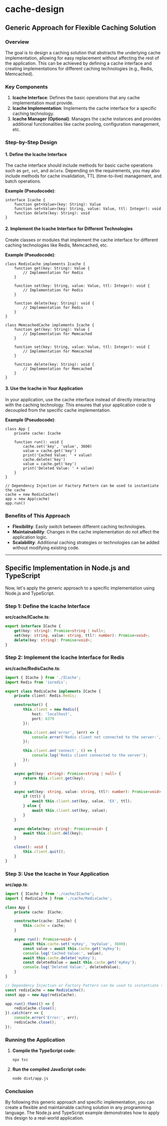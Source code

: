 # cache-design

## Generic Approach for Flexible Caching Solution

### Overview

The goal is to design a caching solution that abstracts the underlying cache implementation, allowing for easy replacement without affecting the rest of the application. This can be achieved by defining a cache interface and creating implementations for different caching technologies (e.g., Redis, Memcached).

### Key Components

1. **Icache Interface**: Defines the basic operations that any cache implementation must provide.
2. **Icache Implementation**: Implements the cache interface for a specific caching technology.
3. **Icache Manager (Optional)**: Manages the cache instances and provides additional functionalities like cache pooling, configuration management, etc.

### Step-by-Step Design

#### 1. Define the Icache Interface

The cache interface should include methods for basic cache operations such as `get`, `set`, and `delete`. Depending on the requirements, you may also include methods for cache invalidation, TTL (time-to-live) management, and batch operations.

**Example (Pseudocode)**:

```pseudo
interface Icache {
    function get<Value>(key: String): Value
    function set<Value>(key: String, value: Value, ttl: Integer): void
    function delete(key: String): void
}
```

#### 2. Implement the Icache Interface for Different Technologies

Create classes or modules that implement the cache interface for different caching technologies like Redis, Memcached, etc.

**Example (Pseudocode)**:

```pseudo
class RedisCache implements Icache {
    function get(key: String): Value {
        // Implementation for Redis
    }
    
    function set(key: String, value: Value, ttl: Integer): void {
        // Implementation for Redis
    }
    
    function delete(key: String): void {
        // Implementation for Redis
    }
}

class MemcachedCache implements Icache {
    function get(key: String): Value {
        // Implementation for Memcached
    }
    
    function set(key: String, value: Value, ttl: Integer): void {
        // Implementation for Memcached
    }
    
    function delete(key: String): void {
        // Implementation for Memcached
    }
}
```

#### 3. Use the Icache in Your Application

In your application, use the cache interface instead of directly interacting with the caching technology. This ensures that your application code is decoupled from the specific cache implementation.

**Example (Pseudocode)**:

```pseudo
class App {
    private cache: Icache
    
    function run(): void {
        cache.set('key', 'value', 3600)
        value = cache.get('key')
        print('Cached Value: ' + value)
        cache.delete('key')
        value = cache.get('key')
        print('Deleted Value: ' + value)
    }
}

// Dependency Injection or Factory Pattern can be used to instantiate the cache
cache = new RedisCache()
app = new App(cache)
app.run()
```

### Benefits of This Approach

- **Flexibility**: Easily switch between different caching technologies.
- **Maintainability**: Changes in the cache implementation do not affect the application logic.
- **Scalability**: Additional caching strategies or technologies can be added without modifying existing code.

---

## Specific Implementation in Node.js and TypeScript

Now, let's apply the generic approach to a specific implementation using Node.js and TypeScript.

### Step 1: Define the Icache Interface

**src/cache/ICache.ts**:

```typescript
export interface ICache {
    get(key: string): Promise<string | null>;
    set(key: string, value: string, ttl?: number): Promise<void>;
    delete(key: string): Promise<void>;
}
```

### Step 2: Implement the Icache Interface for Redis

**src/cache/RedisCache.ts**:

```typescript
import { ICache } from './ICache';
import Redis from 'ioredis';

export class RedisCache implements ICache {
    private client: Redis.Redis;

    constructor() {
        this.client = new Redis({
            host: 'localhost',
            port: 6379
        });

        this.client.on('error', (err) => {
            console.error('Redis client not connected to the server:', err);
        });

        this.client.on('connect', () => {
            console.log('Redis client connected to the server');
        });
    }

    async get(key: string): Promise<string | null> {
        return this.client.get(key);
    }

    async set(key: string, value: string, ttl?: number): Promise<void> {
        if (ttl) {
            await this.client.set(key, value, 'EX', ttl);
        } else {
            await this.client.set(key, value);
        }
    }

    async delete(key: string): Promise<void> {
        await this.client.del(key);
    }

    close(): void {
        this.client.quit();
    }
}
```

### Step 3: Use the Icache in Your Application

**src/app.ts**:

```typescript
import { ICache } from './cache/ICache';
import { RedisCache } from './cache/RedisCache';

class App {
    private cache: ICache;

    constructor(cache: ICache) {
        this.cache = cache;
    }

    async run(): Promise<void> {
        await this.cache.set('myKey', 'myValue', 3600);
        const value = await this.cache.get('myKey');
        console.log('Cached Value:', value);
        await this.cache.delete('myKey');
        const deletedValue = await this.cache.get('myKey');
        console.log('Deleted Value:', deletedValue);
    }
}

// Dependency Injection or Factory Pattern can be used to instantiate the cache
const redisCache = new RedisCache();
const app = new App(redisCache);

app.run().then(() => {
    redisCache.close();
}).catch(err => {
    console.error('Error:', err);
    redisCache.close();
});
```

### Running the Application

1. **Compile the TypeScript code:**

    ```bash
    npx tsc
    ```

2. **Run the compiled JavaScript code:**

    ```bash
    node dist/app.js
    ```

### Conclusion

By following this generic approach and specific implementation, you can create a flexible and maintainable caching solution in any programming language. The Node.js and TypeScript example demonstrates how to apply this design to a real-world application.